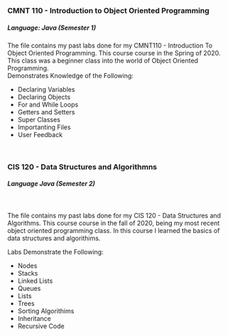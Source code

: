 ### CMNT 110 - Introduction to Object Oriented Programming
##### Language: Java (Semester 1) 

The file contains my past labs done for my CMNT110 - Introduction To Object Oriented Programming. This course course in the Spring of 2020. This class was a beginner class into the world of Object Oriented Programming. 
<br>
Demonstrates Knowledge of the Following:
* Declaring Variables
* Declaring Objects
* For and While Loops
* Getters and Setters
* Super Classes
* Importanting Files
* User Feedback

<br>

### CIS 120 - Data Structures and Algorithmns
##### Language Java (Semester 2)
<br>

The file contains my past labs done for my CIS 120 - Data Structures and Algorithms. This course course in the fall of 2020, being my most recent object oriented programming class. In this course I learned the basics of data structures and algorithims.

Labs Demonstrate the Following:

* Nodes
* Stacks
* Linked Lists
* Queues
* Lists
* Trees
* Sorting Algorithims
* Inheritance
* Recursive Code


